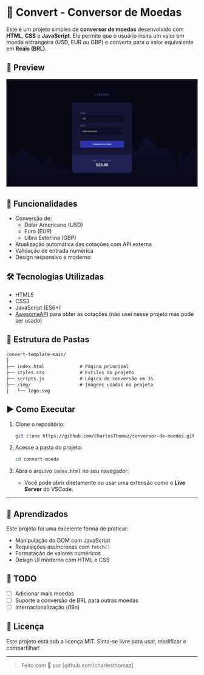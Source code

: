 
# 💱 Convert - Conversor de Moedas

Este é um projeto simples de **conversor de moedas** desenvolvido com **HTML**, **CSS** e **JavaScript**. Ele permite que o usuário insira um valor em moeda estrangeira (USD, EUR ou GBP) e converta para o valor equivalente em **Reais (BRL)**.

## 📸 Preview

![Preview do Projeto](./img/preview.png)

## 🚀 Funcionalidades

- Conversão de:
  - Dólar Americano (USD)
  - Euro (EUR)
  - Libra Esterlina (GBP)
- Atualização automática das cotações com API externa
- Validação de entrada numérica
- Design responsivo e moderno

## 🛠 Tecnologias Utilizadas

- HTML5
- CSS3
- JavaScript (ES6+)
- [AwesomeAPI](https://docs.awesomeapi.com.br/api-de-moedas) para obter as cotações (não usei nesse projeto mas pode ser usado)

## 📂 Estrutura de Pastas

```
convert-template-main/
│
├── index.html             # Página principal
├── styles.css             # Estilos do projeto
├── scripts.js             # Lógica de conversão em JS
├── /img/                  # Imagens usadas no projeto
│   └── logo.svg
```

## ▶️ Como Executar

1. Clone o repositório:
   ```bash
   git clone https://github.com/CharlesThomaz/conversor-de-moedas.git

2. Acesse a pasta do projeto:
   ```bash
   cd convert-moeda
   ```

3. Abra o arquivo `index.html` no seu navegador:
   - Você pode abrir diretamente ou usar uma extensão como o **Live Server** do VSCode.

---

## 🧠 Aprendizados

Este projeto foi uma excelente forma de praticar:
- Manipulação do DOM com JavaScript
- Requisições assíncronas com `fetch()`
- Formatação de valores numéricos
- Design UI moderno com HTML e CSS

## 📌 TODO

- [ ] Adicionar mais moedas
- [ ] Suporte a conversão de BRL para outras moedas
- [ ] Internacionalização (i18n)

## 📄 Licença

Este projeto está sob a licença MIT. Sinta-se livre para usar, modificar e compartilhar!

---

> Feito com 💙 por [github.com/charlesthomaz]
